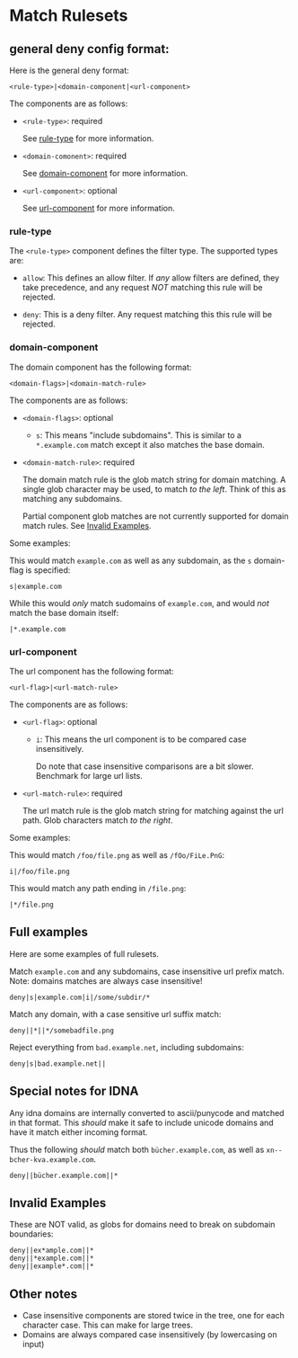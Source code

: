 # Match Rulesets

## general deny config format:

Here is the general deny format:

```
<rule-type>|<domain-component|<url-component>
```

The components are as follows:

*   `<rule-type>`: required

    See [rule-type](#rule-type) for more information.

*   `<domain-comonent>`: required

    See [domain-comonent](#domain-comonent) for more information.

*   `<url-component>`: optional

    See [url-component](#url-component) for more information.


### rule-type

The `<rule-type>` component defines the filter type. The supported types are:

*   `allow`: This defines an allow filter. If _any_ allow filters are defined,
    they take precedence, and any request _NOT_ matching this rule will
    be rejected.

*   `deny`: This is a deny filter. Any request matching this this rule will be
    rejected.


### domain-component

The domain component has the following format:

```
<domain-flags>|<domain-match-rule>
```

The components are as follows:

*   `<domain-flags>`: optional

    *   `s`: This means "include subdomains". This is similar to a `*.example.com`
        match except it also matches the base domain.
        
*   `<domain-match-rule>`: required

    The domain match rule is the glob match string for domain matching. A single glob
    character may be used, to match _to the left_. Think of this as matching
    any subdomains.
    
    Partial component glob matches are not currently supported for domain match rules. 
    See [Invalid Examples](#invalid-examples).

Some examples:

This would match `example.com` as well as any subdomain, as the `s` domain-flag
is specified:
```
s|example.com
```

While this would _only_ match sudomains of `example.com`, and would _not_ match the 
base domain itself:
```
|*.example.com
```


### url-component

The url component has the following format:
```
<url-flag>|<url-match-rule>
```

The components are as follows:

*   `<url-flag>`: optional

    *   `i`: This means the url component is to be compared case
        insensitively.

        Do note that case insensitive comparisons are a bit slower. Benchmark
        for large url lists.

*   `<url-match-rule>`: required

    The url match rule is the glob match string for matching against the url
    path. Glob characters match _to the right_.

Some examples:

This would match `/foo/file.png` as well as `/fOo/FiLe.PnG`:
```
i|/foo/file.png
```

This would match any path ending in `/file.png`:
```
|*/file.png
```


## Full examples

Here are some examples of full rulesets.

Match `example.com` and any subdomains, case insensitive url prefix match.  
Note: domains matches are always case insensitive!
```
deny|s|example.com|i|/some/subdir/*
```

Match any domain, with a case sensitive url suffix match:
```
deny||*||*/somebadfile.png
```

Reject everything from `bad.example.net`, including subdomains:
```
deny|s|bad.example.net||
```

## Special notes for IDNA

Any idna domains are internally converted to ascii/punycode and matched in
that format. This _should_ make it safe to include unicode domains and have it
match either incoming format.

Thus the following _should_ match both `bücher.example.com`, as well as 
`xn--bcher-kva.example.com`.
```
deny||bücher.example.com||*
```

## Invalid Examples

These are NOT valid, as globs for domains need to break on subdomain
boundaries:
```
deny||ex*ample.com||*
deny||*example.com||*
deny||example*.com||*
```

## Other notes

*   Case insensitive components are stored twice in the tree, one for each
    character case. This can make for large trees.
*   Domains are always compared case insensitively (by lowercasing on input)
